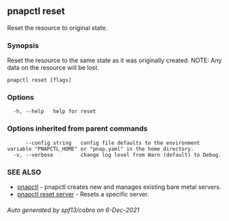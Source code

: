 ## pnapctl reset

Reset the resource to original state.

### Synopsis

Reset the resource to the same state as it was originally created.
NOTE: Any data on the resource will be lost.

```
pnapctl reset [flags]
```

### Options

```
  -h, --help   help for reset
```

### Options inherited from parent commands

```
      --config string   config file defaults to the environment variable "PNAPCTL_HOME" or "pnap.yaml" in the home directory.
  -v, --verbose         change log level from Warn (default) to Debug.
```

### SEE ALSO

* [pnapctl](pnapctl.md)	 - pnapctl creates new and manages existing bare metal servers.
* [pnapctl reset server](pnapctl_reset_server.md)	 - Resets a specific server.

###### Auto generated by spf13/cobra on 6-Dec-2021
